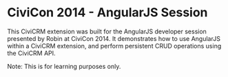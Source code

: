 CiviCon 2014 - AngularJS Session
================================

This CiviCRM extension was built for the AngularJS developer session presented by Robin at CiviCon 2014. It demonstrates how to use AngularJS within a CiviCRM extension, and perform persistent CRUD operations using the CiviCRM API.

Note: This is for learning purposes only.
